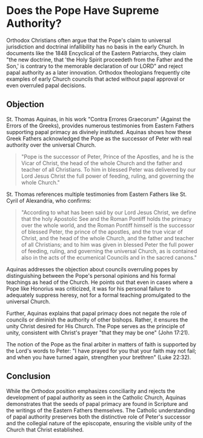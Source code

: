# Does the Pope Have Supreme Authority?

Orthodox Christians often argue that the Pope's claim to universal jurisdiction and doctrinal infallibility has no basis in the early Church. In documents like the 1848 Encyclical of the Eastern Patriarchs, they claim "the new doctrine, that 'the Holy Spirit proceedeth from the Father and the Son,' is contrary to the memorable declaration of our LORD" and reject papal authority as a later innovation. Orthodox theologians frequently cite examples of early Church councils that acted without papal approval or even overruled papal decisions.

## Objection

St. Thomas Aquinas, in his work "Contra Errores Graecorum" (Against the Errors of the Greeks), provides numerous testimonies from Eastern Fathers supporting papal primacy as divinely instituted. Aquinas shows how these Greek Fathers acknowledged the Pope as the successor of Peter with real authority over the universal Church.

> "Pope is the successor of Peter, Prince of the Apostles, and he is the Vicar of Christ, the head of the whole Church and the father and teacher of all Christians. To him in blessed Peter was delivered by our Lord Jesus Christ the full power of feeding, ruling, and governing the whole Church."

St. Thomas references multiple testimonies from Eastern Fathers like St. Cyril of Alexandria, who confirms:

> "According to what has been said by our Lord Jesus Christ, we define that the holy Apostolic See and the Roman Pontiff holds the primacy over the whole world, and the Roman Pontiff himself is the successor of blessed Peter, the prince of the apostles, and the true vicar of Christ, and the head of the whole Church, and the father and teacher of all Christians; and to him was given in blessed Peter the full power of feeding, ruling, and governing the universal Church, as is contained also in the acts of the ecumenical Councils and in the sacred canons."

Aquinas addresses the objection about councils overruling popes by distinguishing between the Pope's personal opinions and his formal teachings as head of the Church. He points out that even in cases where a Pope like Honorius was criticized, it was for his personal failure to adequately suppress heresy, not for a formal teaching promulgated to the universal Church.

Further, Aquinas explains that papal primacy does not negate the role of councils or diminish the authority of other bishops. Rather, it ensures the unity Christ desired for His Church. The Pope serves as the principle of unity, consistent with Christ's prayer "that they may be one" (John 17:21).

The notion of the Pope as the final arbiter in matters of faith is supported by the Lord's words to Peter: "I have prayed for you that your faith may not fail; and when you have turned again, strengthen your brethren" (Luke 22:32).

## Conclusion

While the Orthodox position emphasizes conciliarity and rejects the development of papal authority as seen in the Catholic Church, Aquinas demonstrates that the seeds of papal primacy are found in Scripture and the writings of the Eastern Fathers themselves. The Catholic understanding of papal authority preserves both the distinctive role of Peter's successor and the collegial nature of the episcopate, ensuring the visible unity of the Church that Christ established.
